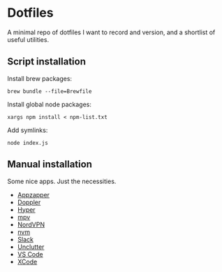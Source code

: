 # Dotfiles

A minimal repo of dotfiles I want to record and version, and a shortlist of useful utilities.

## Script installation

Install brew packages:

```shell
brew bundle --file=Brewfile
```

Install global node packages:

```shell
xargs npm install < npm-list.txt
```

Add symlinks:

```shell
node index.js
```

## Manual installation

Some nice apps. Just the necessities.

- [Appzapper](https://www.appzapper.com/)
- [Doppler](https://brushedtype.co/doppler/)
- [Hyper](https://hyper.is/)
- [mpv](https://mpv.io/installation/)
- [NordVPN](https://nordvpn.com/)
- [nvm](https://github.com/nvm-sh/nvm)
- [Slack](https://slack.com/)
- [Unclutter](https://unclutterapp.com/)
- [VS Code](https://code.visualstudio.com/)
- [XCode](https://apps.apple.com/us/app/xcode/id497799835?mt=12/)
